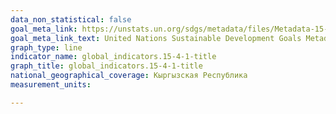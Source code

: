 ```yaml
---
data_non_statistical: false
goal_meta_link: https://unstats.un.org/sdgs/metadata/files/Metadata-15-04-01.pdf
goal_meta_link_text: United Nations Sustainable Development Goals Metadata (pdf 456kB)
graph_type: line
indicator_name: global_indicators.15-4-1-title
graph_title: global_indicators.15-4-1-title
national_geographical_coverage: Кыргызская Республика
measurement_units: 

---
```

